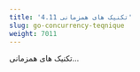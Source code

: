 ```yaml
---
title: '4.11 تکنیک های همزمانی'
slug: go-concurrency-teqnique
weight: 7011
---
```


تکنیک های همزمانی...